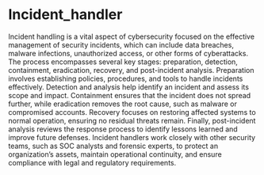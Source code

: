 # Incident_handler
Incident handling is a vital aspect of cybersecurity focused on the effective management of security incidents, which can include data breaches, malware infections, unauthorized access, or other forms of cyberattacks. The process encompasses several key stages: preparation, detection, containment, eradication, recovery, and post-incident analysis. Preparation involves establishing policies, procedures, and tools to handle incidents effectively. Detection and analysis help identify an incident and assess its scope and impact. Containment ensures that the incident does not spread further, while eradication removes the root cause, such as malware or compromised accounts. Recovery focuses on restoring affected systems to normal operation, ensuring no residual threats remain. Finally, post-incident analysis reviews the response process to identify lessons learned and improve future defenses. Incident handlers work closely with other security teams, such as SOC analysts and forensic experts, to protect an organization’s assets, maintain operational continuity, and ensure compliance with legal and regulatory requirements.
